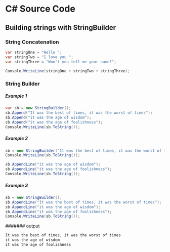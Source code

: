# C# Source Code


## Building strings with StringBuilder
### String Concatenation

```cs
var stringOne = "Hello ";
var stringTwo = "I love you ";
var stringThree = "Won't you tell me your name?";

Console.WriteLine(stringOne + stringTwo + stringThree);
```

###  String Builder

##### Example 1

```cs
var sb = new StringBuilder();
sb.Append("It was the best of times, it was the worst of times");
sb.Append("it was the age of wisdom");
sb.Append("it was the age of foolishness");
Console.WriteLine(sb.ToString());
```
##### Example 2

```cs
sb = new StringBuilder("It was the best of times, it was the worst of times");
Console.WriteLine(sb.ToString());

sb.AppendLine("it was the age of wisdom");
sb.AppendLine("it was the age of foolishness");
Console.WriteLine(sb.ToString());
```

##### Example 3

```cs
sb = new StringBuilder();
sb.AppendLine("It was the best of times, it was the worst of times");
sb.AppendLine("it was the age of wisdom");
sb.AppendLine("it was the age of foolishness");
Console.WriteLine(sb.ToString());
```

####### output
```cs
It was the best of times, it was the worst of times
it was the age of wisdom
it was the age of foolishness

```